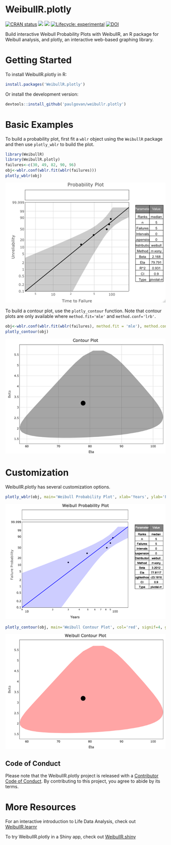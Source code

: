 
# WeibullR.plotly

<!-- badges: start -->

[![CRAN
status](https://www.r-pkg.org/badges/version/WeibullR.plotly)](https://CRAN.R-project.org/package=WeibullR.plotly)
![](http://cranlogs.r-pkg.org/badges/grand-total/WeibullR.plotly)
![](http://cranlogs.r-pkg.org/badges/WeibullR.plotly) [![Lifecycle:
experimental](https://img.shields.io/badge/lifecycle-experimental-orange.svg)](https://lifecycle.r-lib.org/articles/stages.html#experimental)
[![DOI](https://zenodo.org/badge/639144870.svg)](https://zenodo.org/badge/latestdoi/639144870)
<!-- badges: end -->

Build interactive Weibull Probability Plots with WeibullR, an R package
for Weibull analysis, and plotly, an interactive web-based graphing
library.

# Getting Started

To install WeibullR.plotly in R:

``` r
install.packages('WeibullR.plotly')
```

Or install the development version:

``` r
devtools::install_github('paulgovan/weibullr.plotly')
```

# Basic Examples

To build a probability plot, first fit a `wblr` object using the
`WeibullR` package and then use `plotly_wblr` to build the plot.

``` r
library(WeibullR)
library(WeibullR.plotly)
failures<-c(30, 49, 82, 90, 96)
obj<-wblr.conf(wblr.fit(wblr(failures)))
plotly_wblr(obj)
```

![](man/figures/unnamed-chunk-2-1.png)<!-- -->

To build a contour plot, use the `plotly_contour` function. Note that
contour plots are only available where `method.fit='mle'` and
`method.conf='lrb'`.

``` r
obj<-wblr.conf(wblr.fit(wblr(failures), method.fit = 'mle'), method.conf = 'lrb')
plotly_contour(obj)
```

![](man/figures/unnamed-chunk-3-1.png)<!-- -->

# Customization

WeibullR.plotly has several customization options.

``` r
plotly_wblr(obj, main='Weibull Probability Plot', xlab='Years', ylab='Failure Probability', col='blue', signif=4, grid=FALSE)
```

![](man/figures/unnamed-chunk-4-1.png)<!-- -->

``` r
plotly_contour(obj, main='Weibull Contour Plot', col='red', signif=4, grid=FALSE)
```

![](man/figures/unnamed-chunk-5-1.png)<!-- -->

## Code of Conduct

Please note that the WeibullR.plotly project is released with a [Contributor Code of Conduct](https://paulgovan.github.io/WeibullR.plotly/CODE_OF_CONDUCT.html). By contributing to this project, you agree to abide by its terms.

# More Resources

For an interactive introduction to Life Data Analysis, check out
[WeibullR.learnr](https://paulgovan.github.io/WeibullR.learnr/)

To try WeibullR.plotly in a Shiny app, check out
[WeibullR.shiny](https://paulgovan.github.io/WeibullR.shiny/)

